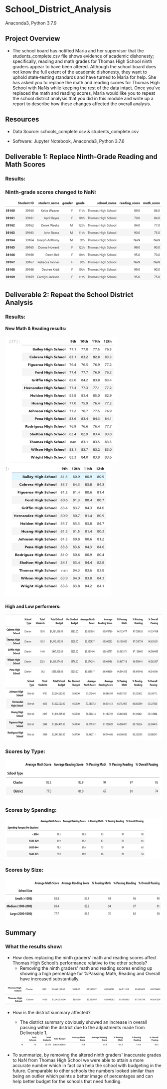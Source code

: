 # School_District_Analysis
Anaconda3, Python 3.7.9

## Project Overview
   -    The school board has notified Maria and her supervisor that the students_complete.csv file shows evidence of academic dishonesty; specifically, reading and math grades for Thomas High School ninth graders appear to have been altered. Although the school board does not know the full extent of the academic dishonesty, they want to uphold state-testing standards and have turned to Maria for help. She has asked you to replace the math and reading scores for Thomas High School with NaNs while keeping the rest of the data intact. Once you’ve replaced the math and reading scores, Maria would like you to repeat the school district analysis that you did in this module and write up a report to describe how these changes affected the overall analysis.

## Resources
   -  Data Source: schools_complete.csv
                   & students_complete.csv

   -  Software: Jupyter Notebook, Anaconda3, Python 3.7.6 


## Deliverable 1: Replace Ninth-Grade Reading and Math Scores
### Results:
### Ninth-grade scores changed to NaN:  
![image after](https://github.com/antxamp/School_District_Analysis/blob/main/Images/with_nan.png)
     
      
## Deliverable 2: Repeat the School District Analysis
### Results:
#### New Math & Reading results: 
<img src="https://github.com/antxamp/School_District_Analysis/blob/main/Images/math_by_grade_new.png" width="360" height="400"><img src="https://github.com/antxamp/School_District_Analysis/blob/main/Images/Reading_bygrade_new.png" width="340" height="430">

#### High and Low performers:
<img src="https://github.com/antxamp/School_District_Analysis/blob/main/Images/highperforming.png" width="680" height="200"><img src="https://github.com/antxamp/School_District_Analysis/blob/main/Images/lowperforming.PNG" width="680" height="200">

### Scores by Type:
<img src="https://github.com/antxamp/School_District_Analysis/blob/main/Images/school_type_new.png" width="700" height="125">

### Scores by Spending:
<img src="https://github.com/antxamp/School_District_Analysis/blob/main/Images/spending_ranges.PNG" width="800" height="130">

### Scores by Size:
<img src="https://github.com/antxamp/School_District_Analysis/blob/main/Images/scoresbyschool.PNG" width="800" height="130">

 
  
## Summary
### What the results show:
   -  How does replacing the ninth graders’ math and reading scores affect Thomas High School’s performance relative to the other schools? 
         -  Removing the ninth graders' math and reading scores ending up showing a high percentage for %Passing Math, Reading and Overall have increased substantially.  

![Image before](https://github.com/antxamp/School_District_Analysis/blob/main/Images/THS_summary_dataframe%20(1).png)
![Image after](https://github.com/antxamp/School_District_Analysis/blob/main/Images/THS_updated_summary_dataframe.png)
   
   -  How is the district summary affected? 
        - The district summary obviously showed an increase in overall passing within the district due to the adjustments made from Deliverable 1.
![Image after](https://github.com/antxamp/School_District_Analysis/blob/main/Images/district_summary.PNG)
   
   -  To summarize, by removing the altered ninth graders' inaccurate grades to NaN from Thomas High School we were able to attain a more accurate number which in fact can help the school with budgeting in the future. Comparable to other schools the numbers looked similar than being an outlier which paints a better image of percentages and can help better budget for the schools that need funding.
